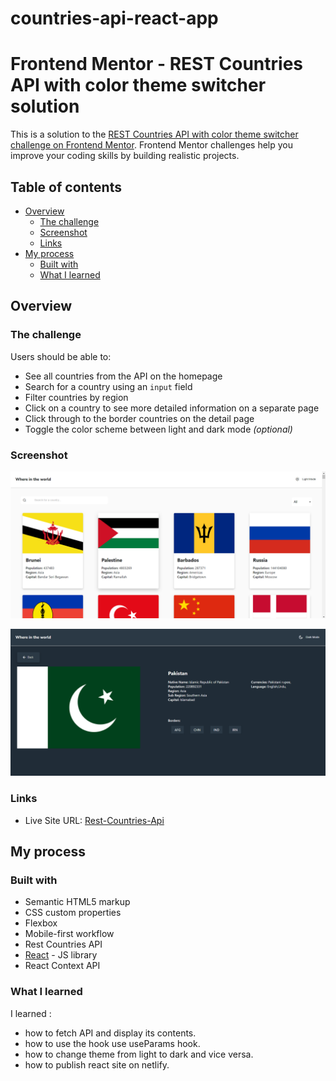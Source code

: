# countries-api-react-app
# Frontend Mentor - REST Countries API with color theme switcher solution

This is a solution to the [REST Countries API with color theme switcher challenge on Frontend Mentor](https://www.frontendmentor.io/challenges/rest-countries-api-with-color-theme-switcher-5cacc469fec04111f7b848ca). Frontend Mentor challenges help you improve your coding skills by building realistic projects.

## Table of contents

- [Overview](#overview)
  - [The challenge](#the-challenge)
  - [Screenshot](#screenshot)
  - [Links](#links)
- [My process](#my-process)
  - [Built with](#built-with)
  - [What I learned](#what-i-learned)

## Overview

### The challenge

Users should be able to:

- See all countries from the API on the homepage
- Search for a country using an `input` field
- Filter countries by region
- Click on a country to see more detailed information on a separate page
- Click through to the border countries on the detail page
- Toggle the color scheme between light and dark mode *(optional)*

### Screenshot

![](./src/images/light-theme-all.png)

![](./src/images/detail-dark.png)


### Links

- Live Site URL: [Rest-Countries-Api](https://muneeba-dilawaze-rest-countries-api-react.netlify.app/)

## My process

### Built with

- Semantic HTML5 markup
- CSS custom properties
- Flexbox
- Mobile-first workflow
- Rest Countries API
- [React](https://reactjs.org/) - JS library
- React Context API

### What I learned
I learned :
- how to fetch API and display its contents.
- how to use the hook use useParams hook.
- how to change theme from light to dark and vice versa.
- how to publish react site on netlify.
